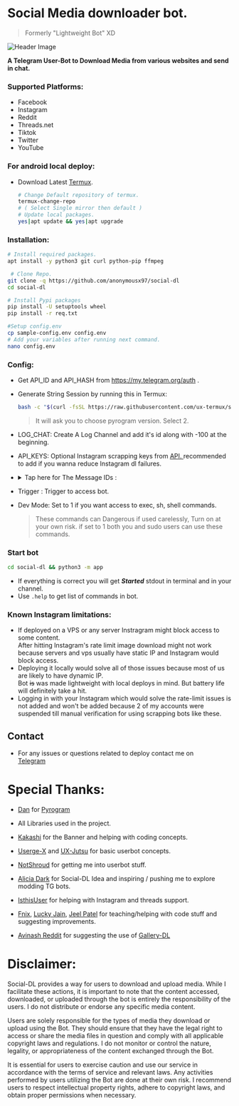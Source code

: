 # Social Media downloader bot.
> Formerly "Lightweight Bot" XD

![Header Image](https://github.com/anonymousx97/social-dl/blob/main/assets/social_downloader.png?raw=true)

<b>A Telegram User-Bot to Download Media from various websites and send in chat.</b>

### Supported Platforms:
  - Facebook
  - Instagram
  - Reddit
  - Threads.net
  - Tiktok
  - Twitter
  - YouTube 


### For android local deploy:
  * Download Latest [Termux](https://github.com/termux/termux-app/releases).
     ```bash
     # Change Default repository of termux.
     termux-change-repo
     # ( Select Single mirror then default )
     # Update local packages.
     yes|apt update && yes|apt upgrade
     ```

### Installation:
  ```bash
  # Install required packages.
  apt install -y python3 git curl python-pip ffmpeg

   # Clone Repo.
  git clone -q https://github.com/anonymousx97/social-dl
  cd social-dl

  # Install Pypi packages
  pip install -U setuptools wheel
  pip install -r req.txt

  #Setup config.env
  cp sample-config.env config.env
  # Add your variables after running next command.
  nano config.env
  ```

### Config:
   * Get API_ID and API_HASH from https://my.telegram.org/auth .
   * Generate String Session by running this in Termux: 
     ```bash 
     bash -c "$(curl -fsSL https://raw.githubusercontent.com/ux-termux/string/main/Termux.sh)" 
     ```
     > It will ask you to choose pyrogram version. Select 2.

   * LOG_CHAT: Create A Log Channel and add it's id along with -100 at the beginning.
   * API_KEYS: Optional Instagram scrapping keys from <a href=https://webscraping.ai/>API. </a> recommended to add if you wanna reduce Instagram dl failures.
     
   * <details>
     <summary>Tap here for The Message IDs : </summary>
      Send 2 messages in your log channel, message text is an empty list : []

     * Copy the links of those messages.
     
     * The last digits of these links are the message ids.
     
     * These two are your AUTO_DL_MESSAGE_ID and BLOCKED_USERS_MESSAGE_ID DB.
     * Add their IDs in config respectively.


     Now send another message but this time include your id in the list: [12345678]
     
     * Copy this message's link and add the message id in USERS_MESSAGE_ID var
     </details>
   * Trigger : Trigger to access bot.
   * Dev Mode: Set to 1 if you want access to exec, sh, shell commands.
     > These commands can Dangerous if used carelessly, Turn on at your own risk.
     > if set to 1 both you and sudo users can use these commands.

### Start bot
  ```bash
  cd social-dl && python3 -m app
  ```

  * If everything is correct you will get <b><i>Started</i></b> stdout in terminal and in your channel.
  * Use `.help` to get list of commands in bot.

### Known Instagram limitations:
  * If deployed on a VPS or any server Instragram might block access to some content.  
  After hitting Instagram's rate limit image download might not work because servers and vps usually have static IP and Instagram would block access.
  * Deploying it locally would solve all of those issues because most of us are likely to have dynamic IP.  
  Bot <s>is</s> was made lightweight with local deploys in mind. But battery life will definitely take a hit.
  * Logging in with your Instagram which would solve the rate-limit issues is not added and won't be added because 2 of my accounts were suspended till manual verification for using scrapping bots like these.

## Contact
 * For any issues or questions related to deploy contact me on  
 [Telegram](https://t.me/anonymousx97)

# Special Thanks:
 - [Dan](https://github.com/delivrance) for [Pyrogram](https://github.com/pyrogram/pyrogram)
 - All Libraries used in the project.
   
 - [Kakashi](https://github.com/AshwinStr) for the Banner and helping with coding concepts.
   
 - [Userge-X](https://github.com/code-rgb/USERGE-X) and [UX-Jutsu](https://github.com/ashwinstr/ux-jutsu) for basic userbot concepts.
  
 - [NotShroud](https://t.me/NotShroudX97) for getting me into userbot stuff.
   
 - [Alicia Dark](https://github.com/Thegreatfoxxgoddess) for Social-DL Idea and inspiring / pushing me to explore modding TG bots.
   
 - [IsthisUser](https://github.com/dishapatel010) for helping with Instagram and threads support.
 
 - [Fnix](https://github.com/fnixdev), [Lucky Jain](https://github.com/lostb053), [Jeel Patel](https://t.me/jeelpatel231) for teaching/helping with code stuff and suggesting improvements.
 - [Avinash Reddit](https://t.me/AvinashReddy3108) for suggesting the use of [Gallery-DL](https://github.com/mikf/gallery-dl)


# Disclaimer:
Social-DL provides a way for users to download and upload media. While I facilitate these actions, it is important to note that the content accessed, downloaded, or uploaded through the bot is entirely the responsibility of the users. I do not distribute or endorse any specific media content.

Users are solely responsible for the types of media they download or upload using the Bot. They should ensure that they have the legal right to access or share the media files in question and comply with all applicable copyright laws and regulations. I do not monitor or control the nature, legality, or appropriateness of the content exchanged through the Bot.

It is essential for users to exercise caution and use our service in accordance with the terms of service and relevant laws. Any activities performed by users utilizing the Bot are done at their own risk. I recommend users to respect intellectual property rights, adhere to copyright laws, and obtain proper permissions when necessary.
